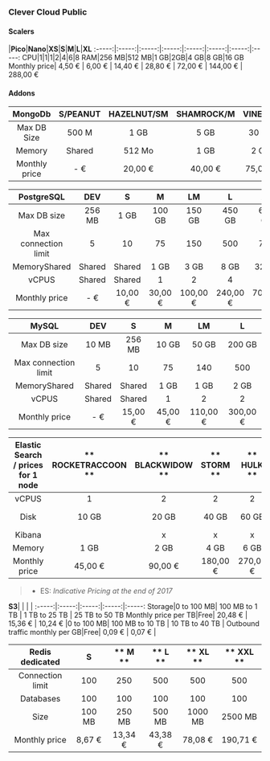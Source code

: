 ### Clever Cloud Public

#### Scalers

|**Pico**|**Nano**|**XS**|**S**|**M**|**L**|**XL**
:-----:|:-----:|:-----:|:-----:|:-----:|:-----:|:-----:|:-----:
CPU|1|1|1|2|4|6|8
RAM|256 MB|512 MB|1 GB|2GB|4 GB|8 GB|16 GB
Monthly price| 4,50 € | 6,00 € | 14,40 € | 28,80 € | 72,00 € | 144,00 € | 288,00 €

#### Addons

**MongoDb**|**S/PEANUT**|**HAZELNUT/SM**|**SHAMROCK/M**|**VINE/SM**|**GUNNERA/M**
:-----:|:-----:|:-----:|:-----:|:-----:|:-----:
Max DB Size|500 M| 1 GB|5 GB|30 GB|100 GB
Memory|Shared|512 Mo|1 GB|2 GB|4 GB
Monthly price| -   € | 20,00 € | 40,00 € | 75,00 € | 150,00 € 

**PostgreSQL**|**DEV**|**S**|**M**|**LM**|**L**|**XL**
:-----:|:-----:|:-----:|:-----:|:-----:|:-----:|:-----:
Max DB size|256 MB|1 GB|100 GB|150 GB|450 GB|600 GB
Max connection limit|5|10|75|150|500|750
MemoryShared|Shared|Shared|1 GB|3 GB|8 GB|32 GB
vCPUS|Shared|Shared|1|2|4|6
Monthly price| -   € | 10,00 € | 30,00 € | 100,00 € | 240,00 € | 700,00 € 

**MySQL**|**DEV**|**S**|**M**|**LM**|**L**
:-----:|:-----:|:-----:|:-----:|:-----:|:-----:
Max DB size|10 MB|256 MB|10 GB|50 GB|200 GB
Max connection limit|5|10|75|140|500
MemoryShared|Shared|Shared|1 GB|1 GB|2 GB
vCPUS|Shared|Shared|1|2|2
Monthly price| -   € | 15,00 € | 45,00 € | 110,00 € | 300,00 € 

**Elastic Search /  prices for 1 node**|** ROCKETRACCOON **|** BLACKWIDOW **|** STORM **|** HULK **|** PSYLOCKE **|** THING **
:-----:|:-----:|:-----:|:-----:|:-----:|:-----:|:-----:
vCPUS|1|2|2|2|4|4
Disk| 10 GB | 20 GB | 40 GB | 60 GB | 80 GB | 100 GB 
Kibana| | x | x | x | x | x 
Memory| 1 GB | 2 GB | 4 GB | 6 GB | 8 GB | 10 GB 
Monthly price| 45,00 € | 90,00 € | 180,00 € | 270,00 € | 360,00 € | 450,00 € 

> - ES: *Indicative Pricing at the end of 2017*


**S3**| | | | 
:-----:|:-----:|:-----:|:-----:|:-----:
Storage|0 to 100 MB| 100 MB to 1 TB | 1 TB to 25 TB | 25 TB to 50 TB 
Monthly price per TB|Free| 20,48 € | 15,36 € | 10,24 € 
 |0 to 100 MB| 100 MB to 10 TB | 10 TB to 40 TB | 
Outbound traffic monthly per GB|Free| 0,09 € | 0,07 € | 

**Redis dedicated**|**S**|** M **|** L **|** XL **|** XXL **
:-----:|:-----:|:-----:|:-----:|:-----:|:-----:
Connection limit|100|250|500|500|500
Databases|100|100|100|100|100
Size|100 MB| 250 MB | 500 MB | 1000 MB | 2500 MB 
Monthly price| 8,67 € | 13,34 € | 43,38 € | 78,08 € | 190,71 € 


